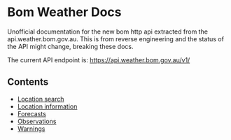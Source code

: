 # Bom Weather Docs
Unofficial documentation for the new bom http api extracted from the api.weather.bom.gov.au. This is from reverse engineering and the status of the API might change, breaking these docs.

The current API endpoint is: https://api.weather.bom.gov.au/v1/

## Contents
 - [Location search](./docs/search)
 - [Location information](./docs/locationInformation)
 - [Forecasts](./docs/forecasts)
 - [Observations](./docs/observations)
 - [Warnings](./docs/warnings)